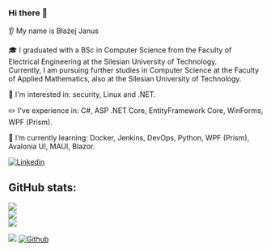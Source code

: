 ### Hi there 👋
👂 My name is Błażej Janus

🎓 I graduated with a BSc in Computer Science from the Faculty of Electrical Engineering at the Silesian University of Technology.<br>
   Currently, I am pursuing further studies in Computer Science at the Faculty of Applied Mathematics, also at the Silesian University of Technology.

🔭 I'm interested in: security, Linux and .NET.

✏️ I've experience in: C#, ASP .NET Core, EntityFramework Core, WinForms, WPF (Prism).

🌱 I’m currently learning: Docker, Jenkins, DevOps, Python, WPF (Prism), Avalonia UI, MAUI, Blazor.

[![Linkedin](https://img.shields.io/badge/linkedin-%230077B5.svg?style=for-the-badge&logo=linkedin)](https://www.linkedin.com/in/blazejjanus/)



## GitHub stats:
<img src="https://github-readme-stats-sigma-five.vercel.app/api?username=blazejjanus&show_icons=true&theme=dark&count_private=true"/><br>
<img src="https://github-readme-stats-sigma-five.vercel.app/api/top-langs/?username=blazejjanus&layout=compact&theme=dark&count_private=true"/><br>
<img src="https://github-readme-streak-stats.herokuapp.com/?user=blazejjanus&theme=dark&count_private=true"/><br>


![](https://visitor-badge.laobi.icu/badge?page_id=blazejjanus.blazejjanus)
[![Github](https://img.shields.io/github/followers/blazejjanus?label=Follow&style=social)](https://github.com/blazejjanus)
